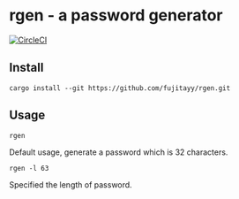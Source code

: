 # rgen - a password generator

[![CircleCI](https://circleci.com/gh/fujitayy/rgen.svg?style=shield&circle-token=762f856851a23b480495107b26bd3364df461cf5)](https://circleci.com/gh/fujitayy/rgen)

## Install

`cargo install --git https://github.com/fujitayy/rgen.git`

## Usage

`rgen`

Default usage, generate a password which is 32 characters.

`rgen -l 63`

Specified the length of password.
